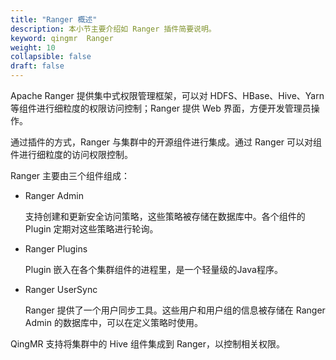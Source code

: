 ```yaml
---
title: "Ranger 概述"
description: 本小节主要介绍如 Ranger 插件简要说明。 
keyword: qingmr  Ranger
weight: 10
collapsible: false
draft: false
---
```




Apache Ranger 提供集中式权限管理框架，可以对 HDFS、HBase、Hive、Yarn 等组件进行细粒度的权限访问控制；Ranger 提供 Web 界面，方便开发管理员操作。

通过插件的方式，Ranger 与集群中的开源组件进行集成。通过 Ranger 可以对组件进行细粒度的访问权限控制。

Ranger 主要由三个组件组成：

- Ranger Admin

   支持创建和更新安全访问策略，这些策略被存储在数据库中。各个组件的 Plugin 定期对这些策略进行轮询。

- Ranger Plugins

   Plugin 嵌入在各个集群组件的进程里，是一个轻量级的Java程序。

- Ranger UserSync
  
   Ranger 提供了一个用户同步工具。这些用户和用户组的信息被存储在 Ranger Admin 的数据库中，可以在定义策略时使用。

QingMR 支持将集群中的 Hive 组件集成到 Ranger，以控制相关权限。
